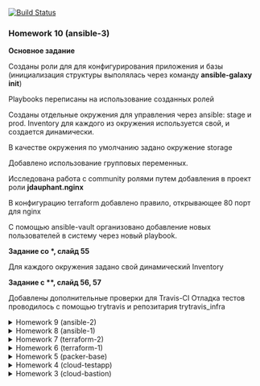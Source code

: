 [![Build Status](https://travis-ci.com/skushnerchuk/trytravis_infra.svg?branch=ansible-3)](https://travis-ci.com/skushnerchuk/trytravis_infra)

### Homework 10 (ansible-3)

**Основное задание**

Созданы роли для для конфигурирования приложения и базы (инициализация структуры выполялась через команду **ansible-galaxy init**)

Playbooks переписаны на использование созданных ролей

Созданы отдельные окружения для управления через ansible: stage и prod. Inventory для каждого из окружения используется свой, и создается динамически.

В качестве окружения по умолчанию задано окружение storage

Добавлено использование групповых переменных.

Исследована работа с community ролями путем добавления в проект роли **jdauphant.nginx**

В конфигурацию terraform добавлено правило, открывающее 80 порт для nginx

С помощью ansible-vault организовано добавление новых пользователей в систему через новый playbook.

**Задание со \*, слайд 55**

Для каждого окружения задано свой динамический Inventory

**Задание с \*\*, слайд 56, 57**

Добавлены дополнительные проверки для Travis-CI
Отладка тестов проводилось с помощью trytravis и репозитария trytravis_infra

<details>
<summary>Homework 9 (ansible-2)</summary>
### Homework 9 (ansible-2)

**Основное задание**

Отключен provisioner в конфигурации terraforn (через переменную)

Созданы playbook, с помощью которых выполняется установка и настройка приложения и базы данных.

Исследовано поведение ansible handlers

Основной playbook разбит на несколько (app.yml, db.yml, deploy.yml, site.yml)

**Задание со \***
В качестве динамического inventory вполне можно использовать плагин **gcp_compute**
Пример конфиграции может выглядеть так:

```
sample_di.gcp.yml
---
plugin: gcp_compute
projects:
  - my-project
zones:
  - "europe-west1-b"
filters: []
auth_kind: serviceaccount
service_account_file: "project.json"
```

Проверить работоспособность можно командой:
```
ansible -i sample_di.gcp.yml all -m ping
```
Однако я решил оставить свое решение - скрипт на питоне, который формирует inventory на лету.

**Задание по изменению provision в исходных образах**

Созданы playbooks, предназначенные на замену скриптам, используемым при формировании исходных образов.

На основании этих playbooks собраны образы, развернуто окружение и проверена работоспособность созданных ранее playbooks для развертывания приложения и базы.
</details>

<details>
<summary>Homework 8 (ansible-1)</summary>
### Homework 8 (ansible-1)

**Задание 1.** Установка ansible

Выполнена установка ansible и созданы необходимые папки и файлы для начала работы

**Задание 2.** Основы Ansible

Создан файл inventory с описанием хостов из существующей инфраструктуры, проверено:

его доступность с опомщью команд
```
ansible appserver -i ./inventory -m ping
ansible dbserver -i ./inventory -m ping
```
Создан файл конфигурации **ansible.cfg**

Проверено, что ansible подхватывает параметры конфигурации из созданного файла командой
```
ansible dbserver -m command -a uptime
```

**Задание 3.** Работа с группами хостов, использование YAML для описания inventory

Файл inventory переписан для формирования 2-х групп - **app** и **db**, проверено управление всеми хостами группы командой
```
ansible app -m ping
```
Создано описание inventory в формате YAML (inventory.yml):
```
ansible all -m ping -i inventory.yml
```
Исследовано выполнение команд оболочки с помощью модулей **command** и **shell**

**Задание 4.** Основы создания playbooks

Создан простой playbook **clone.yml**, выполняющий клонирование репозитария с приложением на хост приложения.
При выполнении этого playbook никаких изменений на хосте не происходит, так как папка с приложением уже есть.
После удаления папки командой
```
ansible app -m command -a 'rm -rf ~/reddit'
```
и повторного проигрывания playbook папка будет склонирована из репозитария:
```
PLAY [Clone]
TASK [Gathering Facts] ok: [35.195.199.144]
TASK [Clone repository] changed: [35.195.199.144]

35.195.199.144             : ok=2    changed=1    unreachable=0    failed=0  
```

**Задание со \*, слайд 33** Исследование динамических inventory

Создан файл статического inventory.json, проверена его работоспособность командой
```
{

	"app": {
		"hosts": {
			"appserver": {
				"ansible_host": "35.195.199.144"
			}
		}
	},
	"db": {
		"hosts": {
			"dbserver": {
				"ansible_host": "35.241.212.147"
			}
		}
	}
}
--------------------------------------------------
ansible all -m ping

  appserver | SUCCESS => {
      "changed": false,
      "ping": "pong"
  }
  dbserver | SUCCESS => {
      "changed": false,
      "ping": "pong"
  }
```
после его добавления в ansible.cfg в качестве inventory по умолчанию

Создан скрипт **dynamic_inventory.py**, генерирующий inventory на лету на основании указанных данных проекта инфраструктуры
</details>

<details>
<summary>Homework 7 (terraform-2)</summary>
### Homework 7 (terraform-2)
**Задание 1.** Импорт существующих сущностей в конфигурацию Terraform

Сделан импорт правила фаервола

**Задание 2.** Исследование взаимосвязей ресурсов инфраструктуры

Задан IP экземпляра ВМ с приложением с помощью ресурса **google_compute_address**
Созданный ресурс был использован в описании экземпляра ВМ в секции **network_interface**

Выполнено разделение инфраструктуры на 2 модуля, каждый из которых создает свой экземпляр ВМ: приложения и базы данных.

Правило фаервола для ssh-доступа вынесено в отдельный модуль

В целях исследований возможности переиспользования модулей были созданы 2 окружения (stage, prod)

**Задание со \*, слайд 64**

Хранение состояния инфраструктуры перенесено в облако (remote backends)

**Задание с 2 \*, слайд 65**

Добавлены файлы и настройки для деплоя приложения в модуль app.

</details>

<details>
<summary>Homework 6 (terraform-1)</summary>
### Homework 6 (terraform-1)

**Задание 1.** Установка утилиты terraform. Подготовка и отладка конфигурации инфтрастуртуры.

Сформированы файлы, необходимые для формирования инфтраструктуры, добавлены описания ресурсов, переменных и их значений в соответствии с рекомендациями.

**Задание со \*, слайд 51.**

Для добавления ключа одного пользователя я использовал ресурс **google_compute_project_metadata_item**
```
resource "google_compute_project_metadata_item" "ssh_1" {
  key   = "ssh-keys"
  value = "appuser1:${file(var.public_key_path)}"
}
```

Для добавления нескольких ключей использовался ресурс **google_compute_project_metadata**
```
resource "google_compute_project_metadata" "ssh_keys" {
  metadata {
    ssh-keys = <<EOF
    appuser1:${trimspace(file(var.public_key_path))}
    appuser2:${trimspace(file(var.public_key_path))}
    appuser3:${trimspace(file(var.public_key_path))}
    appuser4:${trimspace(file(var.public_key_path))}EOF
  }
}
```

**Задание со \*, слайд 52.**
Если мы добавим ключ пользователя через web-интерфейс GCP, а потом выполним команду
```
terraform apply
```
то все доавленное нами ранее будет заменено на то, что указано в описании конфигурации.

**Задание со \*\*, слайд 53.**
Описание балансировщика приведено в файле lb.tf
Проверена работа балансировщика путем:
- остановки сервиса puma
- остановки одного и всех экземпляров ВМ

**Задание со \*\*, слайд 54.**
Был добавлен еще один экземпляр ВМ с приложением путем копирпования конфигурации предыдущего экземпляра. Такой подход неудовлетворителен, так как приводит к возрастанию вероятности ошибки при изменении конфигураций, а также к увеличеню трудозатрат на ее поддержание.

**Задание со \*\*, слайд 55.**
Конфигурация была изменена на использование счетчика **count**. Добавлена переменная, с помощью которой можно регулировать количество экземпляров приложения.
</details>

<details>
<summary>Homework 5 (packer-base)</summary>
### Homework 5 (packer-base)

**Задание 1.** Установка утилиты packer. Подготовка шаблона для packer.

Сформирован шаблон образа **ubuntu16.json**, кооторый юудет содержать в себе предустановленные monпodb и ruby.
Проверена работоспособность образа путем развертывания из него экземпляра ВМ, установки и проверки работы тестового приложения.

**Задание 2.** Формирование образа, содержащего в себе предустановленное тестовое приложение.

Сформирован шаблон **immutable.json**, описывающий образ системы с предустановленным тестовым приложением.
Созданы скрипты для развертывания приложения в процессе сборки образа, а также установки приложения как демона с использованием systemd.

**Задание 3.** Создание экземпляра ВМ из образа с предустановленным тестовым приложением.

Команда формирования экземпляра ВМ (см. также скрипт create-reddit-vm.sh):

```
gcloud compute instances create reddit-app\
  --image-family reddit-full \
  --machine-type=f1-micro \
  --tags puma-server \
  --zone europe-west1-b \
  --restart-on-failure
```
</details>

<details>
<summary>Homework 4 (cloud-testapp)</summary>
### Homework 4 (cloud-testapp)
testapp_IP = 35.195.151.40
testapp_port = 9292

**Задание 1.** Установка и настройка утилиты gcloud, создание виртуальной машины
для развертывания тестового приложения, и его развертывание.

Для создания вирутальной машины использовалась команда:

```
gcloud compute instances create reddit-app\
  --boot-disk-size=10GB \
  --image-family ubuntu-1604-lts \
  --image-project=ubuntu-os-cloud \
  --machine-type=g1-small \
  --tags puma-server \
  --restart-on-failure
```

Для развертывания тестового приложения были сформированы скрипты:
```
install_ruby.sh
install_mongodb.sh
deploy.sh
```

**Задание 2.** Создание инстанса вирутальной машины и автоматическое развертывание тестового приложения

Для выполнения задания был создан скрипт, выполняемый автоматически при создании виртуальной машины

```
startup.sh
```

Создание виртуальной машины и развертывание приложения выполняется с помощью команды:

```
gcloud compute instances create reddit-app\
  --boot-disk-size=10GB \
  --image-family ubuntu-1604-lts \
  --image-project=ubuntu-os-cloud \
  --machine-type=g1-small \
  --tags puma-server \
  --restart-on-failure \
  --metadata-from-file startup-script=startup.sh
```

**Задание 3.** Создание правила фаервола с помощью утилиты gcloud:
```
gcloud compute firewall-rules create default-puma-server --allow tcp:9292 --target-tags puma-server
```
</details>


<details>
<summary>Homework 3 (cloud-bastion)</summary>
### Homework 3 (cloud-bastion)

bastion_IP=35.189.248.149
someinternalhost_IP=10.142.0.2

**Задание 1.** Исследовать способ подключения к someinternalhost в одну команду из вашего рабочего устройства

Для подключения одной командой будем использовать опцию ProxyJump команды ssh:
```
ssh -i ~/.ssh/gc_key -J appuser@35.189.248.149 appuser@10.142.0.2
```

**Задание 2.** Предложить вариант решения для подключения из консоли при помощи команды вида ssh someinternalhost
из локальной консоли рабочего устройства, чтобы подключение выполнялось по алиасу someinternalhost

Для реализации такой схемы подключения используем настройки SSH в файле ~/.ssh/config
```
# Включаем SSH Agent Forwarding для всех хостов
Host *
   ForwardAgent yes

# Описываем схемы нужных хостов
Host bastion
   HostName 35.189.248.149
   User appuser
   IdentityFile ~/.ssh/gc_key

Host someinternalhost
   HostName 10.142.0.2
   ProxyJump bastion
   User appuser
   IdentityFile ~/.ssh/gc_key
```

**Задание 3.** С помощью сервисов sslip.io / xip.io и Let’s Encrypt реализуйте использование валидного сертификата
для панели управления VPN-сервера

Использовался сервис sslip.io, итоговый адрес: https://35.189.248.149.sslip.io/

Скриншот, подтверждающий успешное выполнение задания:

![alt text](./VPN/certificate.png)
</details>
